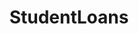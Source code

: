---
title: StudentLoans
crosslinks:
- personalfinance
- churning
- legal
- Serendipity
- studentloandefaulters
- gamedev
- mturk
- legaladvice
- army
- SampleSize
- exjw
- freelance
- shittyadvice
- excgarated
- indieheads
---